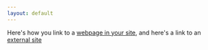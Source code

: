 ```yaml
---
layout: default
---
```


Here's how you link to a [webpage in your site](/cv/), and
here's a link to an [external site](https://www.google.com)

